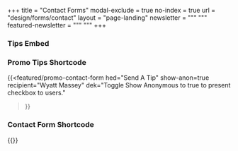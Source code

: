 +++
title = "Contact Forms"
modal-exclude = true
no-index = true
url = "design/forms/contact"
layout = "page-landing"
newsletter = """
"""
featured-newsletter = """
"""
+++

<div
  class="
    border-b border-s-4 mt-10 space-y-4 p-4 font-sans
"
>
  <h3 class="mb-8 font-sans text-3xl italic leading-none">
    Tips Embed
  </h3>

  <script src="https://spotlightpa.org/embed.js" async></script><div data-spl-embed-version="1" data-spl-src="https://spotlightpa.org/embeds/tips/?tip_text=Customizable%20Tips%20Teaser&flag_text=Customizable%20Eyebrow"></div>


</div>
<div
  class="
    border-b border-s-4 mt-10 space-y-4 p-4
"
>
  <h3 class="mb-8 font-sans text-3xl italic leading-none">
    Promo Tips Shortcode
  </h3>

{{<featured/promo-contact-form
  hed="Send A Tip"
  show-anon=true
  recipient="Wyatt Massey"
  dek="Toggle Show Anonymous to true to present checkbox to users."
>}}
</div>
<div
  class="
    border-b border-s-4 mt-10 space-y-4 p-4 font-sans
"
>
  <h3 class="mb-8 font-sans text-3xl italic leading-none">
    Contact Form Shortcode
  </h3>
{{<featured/promo-contact-form
  hed="Contact Form"
  dek="For news tips, please see [our tips page](/tips/). For technical problems, please email [webmaster@spotlightpa.org](mailto:webmaster@spotlightpa.org). For general comments, please use the form below. Other submissions, including press releases or events, will not receive a response."
  submit="Send Inquiry"
>}}
</div>